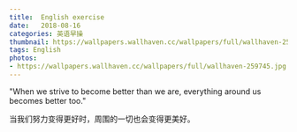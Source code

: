 ```yaml
---
title:  English exercise
date:   2018-08-16
categories: 英语早操
thumbnail: https://wallpapers.wallhaven.cc/wallpapers/full/wallhaven-259745.jpg
tags: English
photos:
- https://wallpapers.wallhaven.cc/wallpapers/full/wallhaven-259745.jpg
---
```


"When we strive to become better than we are, everything around us becomes better too."
<p>当我们努力变得更好时，周围的一切也会变得更美好。</p>
